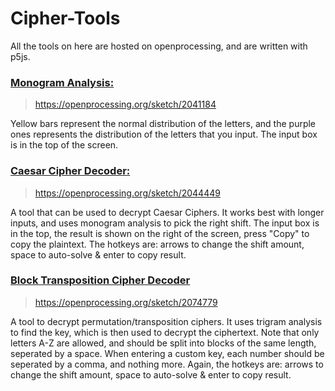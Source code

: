 # Cipher-Tools

All the tools on here are hosted on openprocessing, and are written with p5js.

### [Monogram Analysis:](https://openprocessing.org/sketch/2041184)
> https://openprocessing.org/sketch/2041184

Yellow bars represent the normal distribution of the letters, and the purple ones represents the distribution of the letters that you input. The input box is in the top of the screen.

### [Caesar Cipher Decoder:](https://openprocessing.org/sketch/2044449)
> https://openprocessing.org/sketch/2044449

A tool that can be used to decrypt Caesar Ciphers. It works best with longer inputs, and uses monogram analysis to pick the right shift. The input box is in the top, the result is shown on the right of the screen, press "Copy" to copy the plaintext. The hotkeys are: arrows to change the shift amount, space to auto-solve & enter to copy result.

### [Block Transposition Cipher Decoder](https://openprocessing.org/sketch/2074779)
> https://openprocessing.org/sketch/2074779

A tool to decrypt permutation/transposition ciphers. It uses trigram analysis to find the key, which is then used to decrypt the ciphertext. Note that only letters A-Z are allowed, and should be split into blocks of the same length, seperated by a space. When entering a custom key, each number should be seperated by a comma, and nothing more. Again, the hotkeys are: arrows to change the shift amount, space to auto-solve & enter to copy result.
